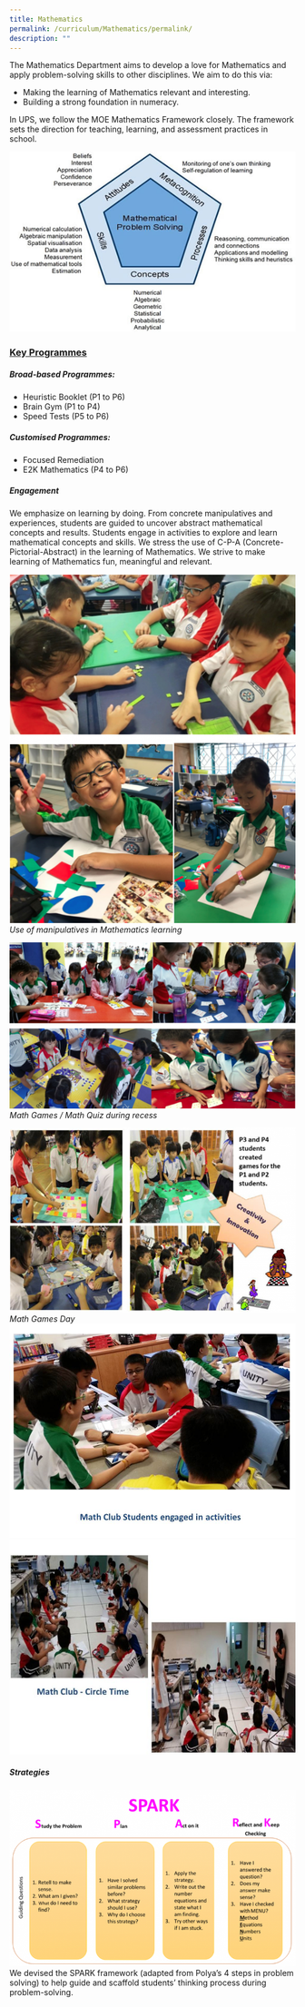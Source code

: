 ```yaml
---
title: Mathematics
permalink: /curriculum/Mathematics/permalink/
description: ""
---
```

The Mathematics Department aims to develop a love for Mathematics and apply problem-solving skills to other disciplines. We aim to do this via:
* Making the learning of Mathematics relevant and interesting.
* Building a strong foundation in numeracy.

In UPS, we follow the MOE Mathematics Framework closely.
The framework sets the direction for teaching, learning, and assessment practices in school.

![](/images/Mathematics.jpeg)
### **<u>Key Programmes</u>**
##### **Broad-based Programmes:**
* Heuristic Booklet (P1 to P6)
* Brain Gym (P1 to P4)
* Speed Tests (P5 to P6)

##### **Customised Programmes:**
* Focused Remediation
* E2K Mathematics (P4 to P6)

##### **Engagement**
We emphasize on learning by doing. From concrete manipulatives and experiences, students are guided to uncover abstract mathematical concepts and results. Students engage in activities to explore and learn mathematical concepts and skills. We stress the use of C-P-A (Concrete-Pictorial-Abstract) in the learning of Mathematics. We strive to make learning of Mathematics fun, meaningful and relevant.

![](/images/Mathematics2.png)
*Use of manipulatives in Mathematics learning*

![](/images/Mathematics3.png)
*Math Games / Math Quiz during recess*

![](/images/Mathematics4.png)
*Math Games Day*
![](/images/MathClub.jpeg)
![](/images/Mathematics5.jpeg)
##### **Strategies**
![](/images/Curriculum/2023/MA/2023/Mathematics6.png)
We devised the SPARK framework (adapted from Polya’s 4 steps in problem solving) to help guide and scaffold students’ thinking process during problem-solving.